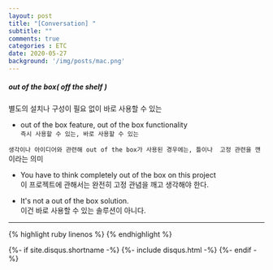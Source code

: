 ```yaml
---
layout: post
title: "[Conversation] "
subtitle: ""
comments: true
categories : ETC
date: 2020-05-27
background: '/img/posts/mac.png'
---
```


##### out of the box( off the shelf )  

별도의 설치나 구성이 필요 없이 바로 사용할 수 있는   

- out of the box feature, out of the box functionality          
`즉시 사용할 수 있는, 바로 사용할 수 있는`   

`생각이나 아이디어와 관련해 out of the box가 사용된 경우에는, 틀이나 
고정 관련을 깬` 이라는 의미    

- You have to think completely out of the box on this project    
이 프로젝트에 관해서는 완전히 고정 관념을 깨고 생각해야 한다.   

- It's not a out of the box solution.  
이건 바로 사용할 수 있는 솔루션이 아니다.   


- - -

{% highlight ruby linenos %}
{% endhighlight %}


{%- if site.disqus.shortname -%}
    {%- include disqus.html -%}
{%- endif -%}







